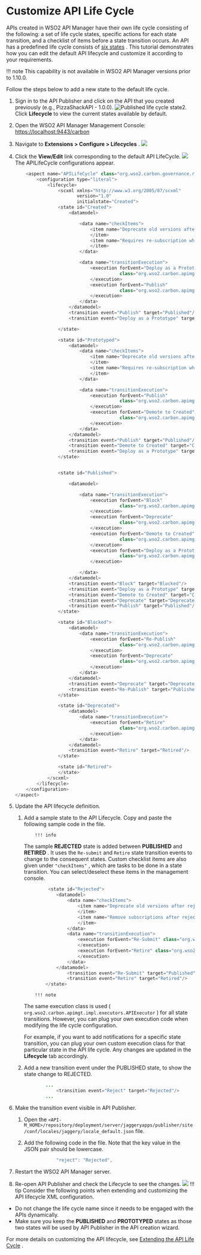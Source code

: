 # Customize API Life Cycle

APIs created in WSO2 API Manager have their own life cycle consisting of the following: a set of life cycle states, specific actions for each state transition, and a checklist of items before a state transition occurs. An API has a predefined life cycle consists of [six states](https://docs.wso2.com/display/AM260/Key+Concepts#KeyConcepts-APIlifecycle) . This tutorial demonstrates how you can edit the default API lifecycle and customize it according to your requirements.

!!! note
This capability is not available in WSO2 API Manager versions prior to 1.10.0.


Follow the steps below to add a new state to the default life cycle.

1.  Sign in to the API Publisher and click on the API that you created previously (e.g., PizzaShackAPI - 1.0.0).
    ![Published life cycle state](/assets/attachments/103328609/103328610.png)2.  Click **Lifecycle** to view the current states available by default.
3.  Open the WSO2 API Manager Management Console: <https://localhost:9443/carbon>
4.  Navigate to **Extensions &gt; Configure &gt; Lifecycles** .
    ![](/assets/attachments/103328609/103328614.png)
5.  Click the **View/Edit** link corresponding to the default API LifeCycle.
    ![](/assets/attachments/103328609/103328613.png)    The APILifeCycle configurations appear.

    ``` java
        <aspect name="APILifeCycle" class="org.wso2.carbon.governance.registry.extensions.aspects.DefaultLifeCycle">
            <configuration type="literal">
                <lifecycle>
                    <scxml xmlns="http://www.w3.org/2005/07/scxml"
                           version="1.0"
                           initialstate="Created">
                    <state id="Created">
                        <datamodel>

                            <data name="checkItems">
                                <item name="Deprecate old versions after publish the API" forEvent="">
                                </item>
                                <item name="Requires re-subscription when publish the API" forEvent="">
                                </item>
                            </data>

                            <data name="transitionExecution">
                                <execution forEvent="Deploy as a Prototype"
                                           class="org.wso2.carbon.apimgt.impl.executors.APIExecutor">
                                </execution>
                                <execution forEvent="Publish"
                                           class="org.wso2.carbon.apimgt.impl.executors.APIExecutor">
                                </execution>
                            </data>
                        </datamodel>
                        <transition event="Publish" target="Published"/>
                        <transition event="Deploy as a Prototype" target="Prototyped"/>

                    </state>

                    <state id="Prototyped">
                        <datamodel>
                            <data name="checkItems">
                                <item name="Deprecate old versions after publish the API" forEvent="">
                                </item>
                                <item name="Requires re-subscription when publish the API" forEvent="">
                                </item>
                            </data>

                            <data name="transitionExecution">
                                <execution forEvent="Publish"
                                           class="org.wso2.carbon.apimgt.impl.executors.APIExecutor">
                                </execution>
                                <execution forEvent="Demote to Created"
                                           class="org.wso2.carbon.apimgt.impl.executors.APIExecutor">
                                </execution>
                            </data>
                        </datamodel>
                        <transition event="Publish" target="Published"/>
                        <transition event="Demote to Created" target="Created"/>
                        <transition event="Deploy as a Prototype" target="Prototyped"/>
                    </state>


                    <state id="Published">

                        <datamodel>

                            <data name="transitionExecution">
                                <execution forEvent="Block"
                                           class="org.wso2.carbon.apimgt.impl.executors.APIExecutor">
                                </execution>
                                <execution forEvent="Deprecate"
                                           class="org.wso2.carbon.apimgt.impl.executors.APIExecutor">
                                </execution>
                                <execution forEvent="Demote to Created"
                                           class="org.wso2.carbon.apimgt.impl.executors.APIExecutor">
                                </execution>
                                <execution forEvent="Deploy as a Prototype"
                                           class="org.wso2.carbon.apimgt.impl.executors.APIExecutor">
                                </execution>

                            </data>
                        </datamodel>
                        <transition event="Block" target="Blocked"/>
                        <transition event="Deploy as a Prototype" target="Prototyped"/>
                        <transition event="Demote to Created" target="Created"/>
                        <transition event="Deprecate" target="Deprecated"/>
                        <transition event="Publish" target="Published"/>
                    </state>

                    <state id="Blocked">
                        <datamodel>
                            <data name="transitionExecution">
                                <execution forEvent="Re-Publish"
                                           class="org.wso2.carbon.apimgt.impl.executors.APIExecutor">
                                </execution>
                                <execution forEvent="Deprecate"
                                           class="org.wso2.carbon.apimgt.impl.executors.APIExecutor">
                                </execution>
                            </data>
                        </datamodel>
                        <transition event="Deprecate" target="Deprecated"/>
                        <transition event="Re-Publish" target="Published"/>
                    </state>

                    <state id="Deprecated">
                        <datamodel>
                            <data name="transitionExecution">
                                <execution forEvent="Retire"
                                           class="org.wso2.carbon.apimgt.impl.executors.APIExecutor">
                                </execution>
                            </data>
                        </datamodel>
                        <transition event="Retire" target="Retired"/>
                    </state>

                    <state id="Retired">
                    </state>
                </scxml>
            </lifecycle>
        </configuration>
    </aspect>
    ```
6.  Update the API lifecycle definition.

    1.  Add a sample state to the API Lifecycle.
        Copy and paste the following sample code in the file.

                !!! info
        The sample **REJECTED** state is added between **PUBLISHED** and **RETIRED** . It uses the `Re-submit` and `Retire` state transition events to change to the consequent states. Custom checklist items are also given under `"checkItems"` , which are tasks to be done in a state transition. You can select/deselect these items in the management console.


        ``` java
                 <state id="Rejected">
                    <datamodel>
                        <data name="checkItems">
                            <item name="Deprecate old versions after rejecting the API" forEvent="">
                            </item>
                            <item name="Remove subscriptions after rejection" forEvent="">
                            </item>
                        </data>
                        <data name="transitionExecution">
                            <execution forEvent="Re-Submit" class="org.wso2.carbon.apimgt.impl.executors.APIExecutor">
                            </execution>
                            <execution forEvent="Retire" class="org.wso2.carbon.apimgt.impl.executors.APIExecutor">
                            </execution>
                        </data>
                    </datamodel>
                        <transition event="Re-Submit" target="Published"/>
                        <transition event="Retire" target="Retired"/>
                </state>
        ```

                !!! note
        The same execution class is used ( `org.wso2.carbon.apimgt.impl.executors.APIExecutor` ) for all state transitions. However, you can plug your own execution code when modifying the life cycle configuration.

        For example, if you want to add notifications for a specific state transition, you can plug your own custom execution class for that particular state in the API life cycle. Any changes are updated in the **Lifecycle** tab accordingly.


    2.  Add a new transition event under the PUBLISHED state, to show the state change to REJECTED.

        ``` java
                ...   
                    <transition event="Reject" target="Rejected"/>
                ...
        ```

7.  Make the transition event visible in API Publisher.
    1.  Open the `<API-M_HOME>/repository/deployment/server/jaggeryapps/publisher/site/conf/locales/jaggery/locale_default.json` file.
    2.  Add the following code in the file. Note that the key value in the JSON pair should be lowercase.

        ``` java
                    "reject": "Rejected",
        ```

8.  Restart the WSO2 API Manager server.
9.  Re-open API Publisher and check the Lifecycle to see the changes.
    ![](/assets/attachments/103328609/103328611.png)
!!! tip
Consider the following points when extending and customizing the API lifecycle XML configuration.

-   Do not change the life cycle name since it needs to be engaged with the APIs dynamically.
-   Make sure you keep the **PUBLISHED** and **PROTOTYPED** states as those two states will be used by API Publisher in the API creation wizard.


For more details on customizing the API lifecycle, see [Extending the API Life Cycle](https://docs.wso2.com/display/AM260/Extending+the+API+Life+Cycle) .
